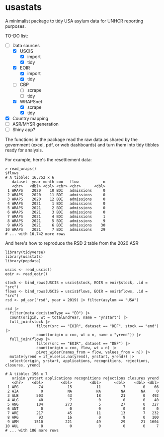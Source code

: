 # usastats

A minimalist package to tidy USA asylum data for UNHCR reporting purposes.

TO-DO list:
- [ ] Data sources
  - [x] USCIS
    - [x] import
    - [x] tidy
  - [x] EOIR
    - [x] import
    - [x] tidy
  - [ ] CBP
    - [ ] scrape
    - [ ] tidy
  - [x] WRAPSnet
    - [x] scrape
    - [x] tidy
- [x] Country mapping
- [ ] ASR/MYSR generation
- [ ] Shiny app?

The functions in the package read the raw data as shared by the government (excel, pdf, or web dashboards) and turn them into tidy tibbles ready for analysis.

For example, here's the resettlement data:

```
> read_wraps()
$flows
# A tibble: 16,752 x 6
   dataset  year month coo   flow           n
   <chr>   <dbl> <dbl> <chr> <chr>      <dbl>
 1 WRAPS    2020    10 BDI   admissions     0
 2 WRAPS    2020    11 BDI   admissions     0
 3 WRAPS    2020    12 BDI   admissions     0
 4 WRAPS    2021     1 BDI   admissions     0
 5 WRAPS    2021     2 BDI   admissions     0
 6 WRAPS    2021     3 BDI   admissions     0
 7 WRAPS    2021     4 BDI   admissions     1
 8 WRAPS    2021     5 BDI   admissions     9
 9 WRAPS    2021     6 BDI   admissions    30
10 WRAPS    2021     7 BDI   admissions    29
# ... with 16,742 more rows
```

And here's how to reproduce the RSD 2 table from the 2020 ASR:

```
library(tidyverse)
library(usastats)
library(popdata)

uscis <- read_uscis()
eoir <- read_eoir()

stock <- bind_rows(USCIS = uscis$stock, EOIR = eoir$stock, .id = "src")
flows <- bind_rows(USCIS = uscis$flows, EOIR = eoir$flows, .id = "src")
rsd <- pd_asr("rsd", year = 2019) |> filter(asylum == "USA")

rsd |> 
  filter(meta_decisionType == "EO") |> 
  count(origin, wt = totalEndYear, name = "yrstart") |> 
  full_join(stock |> 
              filter(src == "EOIR", dataset == "DEF", stock == "end") |> 
              count(origin = coo, wt = n, name = "yrend")) |> 
  full_join(flows |> 
              filter(src == "EOIR", dataset == "DEF") |> 
              count(origin = coo, flow, wt = n) |> 
              pivot_wider(names_from = flow, values_from = n)) |> 
  mutate(yrend = if_else(is.na(yrend), yrstart, yrend)) |> 
  select(origin, yrstart, applications, recognitions, rejections, closures, yrend)

# A tibble: 196 x 7
   origin yrstart applications recognitions rejections closures yrend
   <chr>    <dbl>        <dbl>        <dbl>      <dbl>    <dbl> <dbl>
 1 AFG         74           15           11          7        0    66
 2 AIA          0           NA           NA         NA       NA     0
 3 ALB        503           43           18         21        0   492
 4 ALG         40            7            0          0        0    40
 5 ANG        104          273            5         27        0   327
 6 ANT          0            0            0          0        0     0
 7 ARE        217           45           11         13        7   232
 8 ARG         93           16            0          9        0   100
 9 ARM       1510          221           49         29       21  1604
10 AUL          8            0            0          0        0     7
# ... with 186 more rows
```
